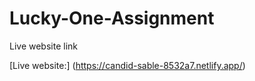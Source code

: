 # Lucky-One-Assignment

Live website link

[Live website:]  (https://candid-sable-8532a7.netlify.app/)

